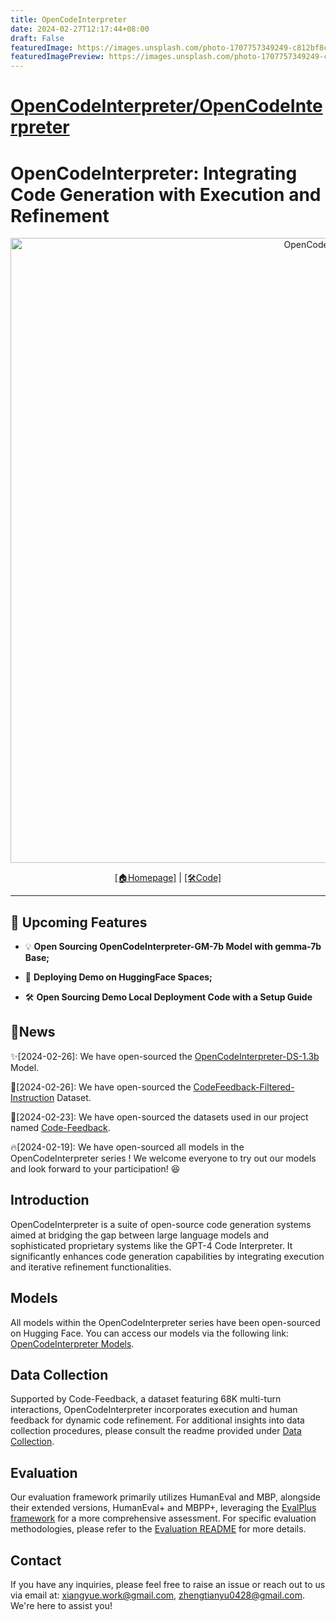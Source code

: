 ```yaml
---
title: OpenCodeInterpreter
date: 2024-02-27T12:17:44+08:00
draft: False
featuredImage: https://images.unsplash.com/photo-1707757349249-c812bf8c600f?ixid=M3w0NjAwMjJ8MHwxfHJhbmRvbXx8fHx8fHx8fDE3MDkwMDczMTZ8&ixlib=rb-4.0.3
featuredImagePreview: https://images.unsplash.com/photo-1707757349249-c812bf8c600f?ixid=M3w0NjAwMjJ8MHwxfHJhbmRvbXx8fHx8fHx8fDE3MDkwMDczMTZ8&ixlib=rb-4.0.3
---
```


# [OpenCodeInterpreter/OpenCodeInterpreter](https://github.com/OpenCodeInterpreter/OpenCodeInterpreter)

# OpenCodeInterpreter: Integrating Code Generation with Execution and Refinement

<p align="center">
<img width="1000px" alt="OpenCodeInterpreter" src="https://opencodeinterpreter.github.io/static/images/figure1.png">
</p>
<p align="center">
  <a href="https://opencodeinterpreter.github.io/">[🏠Homepage]</a> 
  |
  <a href="https://github.com/OpenCodeInterpreter/OpenCodeInterpreter/">[🛠️Code]</a> 
</p>
<hr>

## 🌟 Upcoming Features

- 💡 **Open Sourcing OpenCodeInterpreter-GM-7b Model with gemma-7b Base;** 

- 🚀 **Deploying Demo on HuggingFace Spaces;** 

- 🛠️ **Open Sourcing Demo Local Deployment Code with a Setup Guide** 

## 🔔News
✨[2024-02-26]: We have open-sourced the [OpenCodeInterpreter-DS-1.3b](https://huggingface.co/m-a-p/OpenCodeInterpreter-DS-1.3B) Model.

📘[2024-02-26]: We have open-sourced the [CodeFeedback-Filtered-Instruction](https://huggingface.co/datasets/m-a-p/CodeFeedback-Filtered-Instruction) Dataset.

🚀[2024-02-23]: We have open-sourced the datasets used in our project named [Code-Feedback](https://huggingface.co/datasets/m-a-p/Code-Feedback).

🔥[2024-02-19]: We have open-sourced all models in the OpenCodeInterpreter series ! We welcome everyone to try out our models and look forward to your participation! 😆



## Introduction
OpenCodeInterpreter is a suite of open-source code generation systems aimed at bridging the gap between large language models and sophisticated proprietary systems like the GPT-4 Code Interpreter. It significantly enhances code generation capabilities by integrating execution and iterative refinement functionalities.

## Models
All models within the OpenCodeInterpreter series have been open-sourced on Hugging Face. You can access our models via the following link: [OpenCodeInterpreter Models](https://huggingface.co/collections/m-a-p/opencodeinterpreter-65d312f6f88da990a64da456).

## Data Collection
Supported by Code-Feedback, a dataset featuring 68K multi-turn interactions, OpenCodeInterpreter incorporates execution and human feedback for dynamic code refinement. 
For additional insights into data collection procedures, please consult the readme provided under [Data Collection](https://github.com/OpenCodeInterpreter/OpenCodeInterpreter/blob/main/data_collection/README.md).

## Evaluation
Our evaluation framework primarily utilizes HumanEval and MBP, alongside their extended versions, HumanEval+ and MBPP+, leveraging the [EvalPlus framework](https://github.com/evalplus/evalplus) for a more comprehensive assessment.
For specific evaluation methodologies, please refer to the [Evaluation README](https://github.com/OpenCodeInterpreter/OpenCodeInterpreter/blob/main/evaluation/README.md) for more details.

## Contact

If you have any inquiries, please feel free to raise an issue or reach out to us via email at: xiangyue.work@gmail.com, zhengtianyu0428@gmail.com. 
We're here to assist you!
